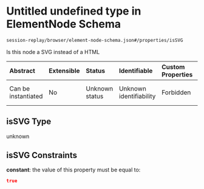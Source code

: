 # Untitled undefined type in ElementNode Schema

```txt
session-replay/browser/element-node-schema.json#/properties/isSVG
```

Is this node a SVG instead of a HTML

| Abstract            | Extensible | Status         | Identifiable            | Custom Properties | Additional Properties | Access Restrictions | Defined In                                                                                                  |
| :------------------ | :--------- | :------------- | :---------------------- | :---------------- | :-------------------- | :------------------ | :---------------------------------------------------------------------------------------------------------- |
| Can be instantiated | No         | Unknown status | Unknown identifiability | Forbidden         | Allowed               | none                | [element-node-schema.json\*](../out/session-replay/browser/element-node-schema.json "open original schema") |

## isSVG Type

unknown

## isSVG Constraints

**constant**: the value of this property must be equal to:

```json
true
```
